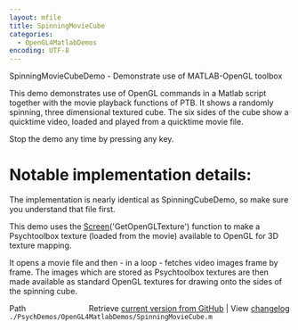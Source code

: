 ```yaml
---
layout: mfile
title: SpinningMovieCube
categories:
  - OpenGL4MatlabDemos
encoding: UTF-8
---
```


SpinningMovieCubeDemo - Demonstrate use of MATLAB-OpenGL toolbox

This demo demonstrates use of OpenGL commands in a Matlab script together
with the movie playback functions of PTB. It shows a randomly
spinning, three dimensional textured cube. The six sides of the cube
show a quicktime video, loaded and played from a quicktime movie file.

Stop the demo any time by pressing any key.

# Notable implementation details:

The implementation is nearly identical as SpinningCubeDemo, so make sure
you understand that file first.

This demo uses the [Screen](/docs/Screen)\('GetOpenGLTexture'\) function to make a
Psychtoolbox texture  \(loaded from the movie\) available to
OpenGL for 3D texture mapping.

It opens a movie file and then - in a loop - fetches video images frame
by frame. The images which are stored as Psychtoolbox textures are then
made available as standard OpenGL textures for drawing onto the sides of
the spinning cube.



<div class="code_header" style="text-align:right;">
  <span style="float:left;">Path&nbsp;&nbsp;</span> <span class="counter">Retrieve <a href=
  "https://raw.github.com/Psychtoolbox-3/Psychtoolbox-3/beta/./PsychDemos/OpenGL4MatlabDemos/SpinningMovieCube.m">current version from GitHub</a> | View <a href=
  "https://github.com/Psychtoolbox-3/Psychtoolbox-3/commits/beta/./PsychDemos/OpenGL4MatlabDemos/SpinningMovieCube.m">changelog</a></span>
</div>
<div class="code">
  <code>./PsychDemos/OpenGL4MatlabDemos/SpinningMovieCube.m</code>
</div>
